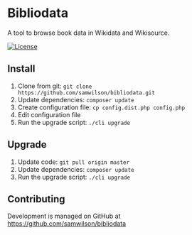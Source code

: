 Bibliodata
==========

A tool to browse book data in Wikidata and Wikisource.

[![License](https://img.shields.io/github/license/samwilson/bibliodata.svg?style=flat-square)](https://github.com/samwilson/bibliodata/blob/master/LICENSE.txt)

## Install

1. Clone from git: `git clone https://github.com/samwilson/bibliodata.git`
2. Update dependencies: `composer update`
3. Create configuration file: `cp config.dist.php config.php`
4. Edit configuration file
5. Run the upgrade script: `./cli upgrade`

## Upgrade

1. Update code: `git pull origin master`
2. Update dependencies: `composer update`
3. Run the upgrade script: `./cli upgrade`

## Contributing

Development is managed on GitHub at https://github.com/samwilson/bibliodata
